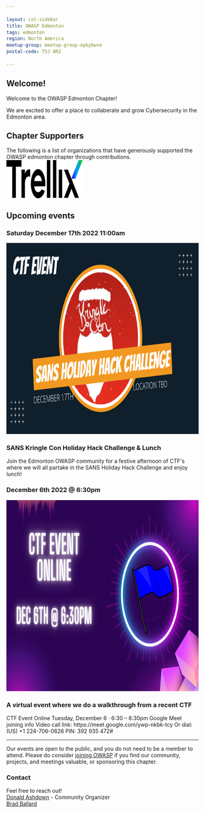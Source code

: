 ```yaml
---

layout: col-sidebar
title: OWASP Edmonton
tags: edmonton
region: North America
meetup-group: meetup-group-opbybwve
postal-code: T5J 0R2

---
```



Welcome!
-----------------

Welcome to the OWASP Edmonton Chapter!

We are excited to offer a place to collaberate and grow Cybersecurity in the Edmonton area.

<h2>Chapter Supporters</h2>
The following is a list of organizations that have generously supported the OWASP edmonton chapter through contributions.

<img src="assets/images/Trellix-Logo-Black.svg" width="200px" height="100px">
                                      
<h2>Upcoming events</h2>

<h3> Saturday December 17th 2022 11:00am </h3>
<img src="assets/images/Thumbnail Kringle.png" width="900px" height="500px">
<h3> SANS Kringle Con Holiday Hack Challenge & Lunch</h3>
Join the Edmonton OWASP community for a festive afternoon of CTF's where we will all partake in the SANS Holiday Hack Challenge and enjoy lunch!
 
<h3> December 6th 2022 @ 6:30pm </h3>
<img src="assets/images/CTF-event-dec.png" width="900px" height="500px">

<h3> A virtual event where we do a walkthrough from a recent CTF</h3>
CTF Event Online
Tuesday, December 6 · 6:30 – 8:30pm
Google Meet joining info
Video call link: https://meet.google.com/ywp-nkbk-tcy
Or dial: ‪(US) +1 224-706-0626‬ PIN: ‪392 935 472‬#

-----------------------------------------------------------------------------------------------------------------------------------
Our events are open to the public, and you do not need to be a member to attend. Please do consider [joining OWASP](https://owasp.org/membership/) if you find our community, projects, and meetings valuable, or sponsoring this chapter.

### Contact

Feel free to reach out! 
<br>[Donald Ashdown](mailto:donald.ashdown@owasp.org) - Community Organizer 
<br>[Brad Ballard](mailto:brad.ballard@owasp.org)





